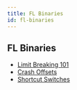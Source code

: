 ```yaml
---
title: FL Binaries
id: fl-binaries
---
```


## FL Binaries

* [Limit Breaking 101](./Limit%20Breaking%20101.md)
* [Crash Offsets](./Crash%20Offsets.md)
* [Shortcut Switches](./Shortcut%20Switches.md)
